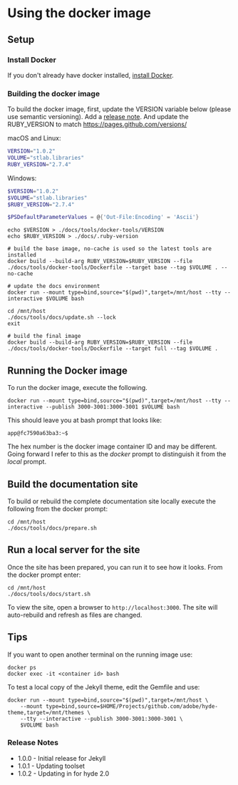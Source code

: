 # Using the docker image

## Setup

### Install Docker
If you don't already have docker installed, [install Docker](https://docs.docker.com/get-docker/).

### Building the docker image

To build the docker image, first, update the VERSION variable below (please use semantic versioning). Add a [release note](#release-notes).
And update the RUBY_VERSION to match https://pages.github.com/versions/

macOS and Linux:

```bash
VERSION="1.0.2"
VOLUME="stlab.libraries"
RUBY_VERSION="2.7.4"
```

Windows:

```powershell
$VERSION="1.0.2"
$VOLUME="stlab.libraries"
$RUBY_VERSION="2.7.4"

$PSDefaultParameterValues = @{'Out-File:Encoding' = 'Ascii'}
```

```
echo $VERSION > ./docs/tools/docker-tools/VERSION
echo $RUBY_VERSION > ./docs/.ruby-version

# build the base image, no-cache is used so the latest tools are installed
docker build --build-arg RUBY_VERSION=$RUBY_VERSION --file ./docs/tools/docker-tools/Dockerfile --target base --tag $VOLUME . --no-cache

# update the docs environment
docker run --mount type=bind,source="$(pwd)",target=/mnt/host --tty --interactive $VOLUME bash

cd /mnt/host
./docs/tools/docs/update.sh --lock
exit

# build the final image
docker build --build-arg RUBY_VERSION=$RUBY_VERSION --file ./docs/tools/docker-tools/Dockerfile --target full --tag $VOLUME .
```

## Running the Docker image

To run the docker image, execute the following.

```
docker run --mount type=bind,source="$(pwd)",target=/mnt/host --tty --interactive --publish 3000-3001:3000-3001 $VOLUME bash
```

This should leave you at bash prompt that looks like:

```
app@fc7590a63ba3:~$
```

The hex number is the docker image container ID and may be different. Going forward I refer to this as the _docker_ prompt to distinguish it from the _local_ prompt.

## Build the documentation site

To build or rebuild the complete documentation site locally execute the following from the docker prompt:

```
cd /mnt/host
./docs/tools/docs/prepare.sh
```

## Run a local server for the site

Once the site has been prepared, you can run it to see how it looks. From the docker prompt enter:

```
cd /mnt/host
./docs/tools/docs/start.sh
```

To view the site, open a browser to `http://localhost:3000`. The site will auto-rebuild and refresh as files are changed.

## Tips

If you want to open another terminal on the running image use:

```
docker ps
docker exec -it <container id> bash
```

To test a local copy of the Jekyll theme, edit the Gemfile and use:

```
docker run --mount type=bind,source="$(pwd)",target=/mnt/host \
    --mount type=bind,source=$HOME/Projects/github.com/adobe/hyde-theme,target=/mnt/themes \
    --tty --interactive --publish 3000-3001:3000-3001 \
    $VOLUME bash
```

### Release Notes

- 1.0.0 - Initial release for Jekyll
- 1.0.1 - Updating toolset
- 1.0.2 - Updating in for hyde 2.0
